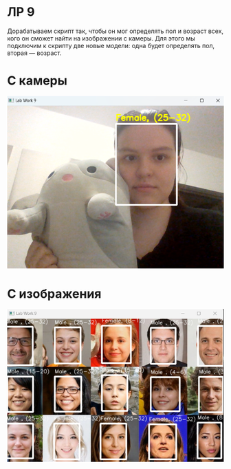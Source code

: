 # ЛР 9

Дорабатываем скрипт так, чтобы он мог определять пол и возраст всех, кого он сможет найти на изображении с камеры. 
Для этого мы подключим к скрипту две новые модели: одна будет определять пол, вторая — возраст. 

# С камеры
![Branching](https://github.com/vichnya/PROG6/blob/main/%D0%9B%D0%A09/images/%D1%842.png)

# С изображения 
![Branching](https://github.com/vichnya/PROG6/blob/main/%D0%9B%D0%A09/images/%D0%A0%D0%B8%D1%812.png)

